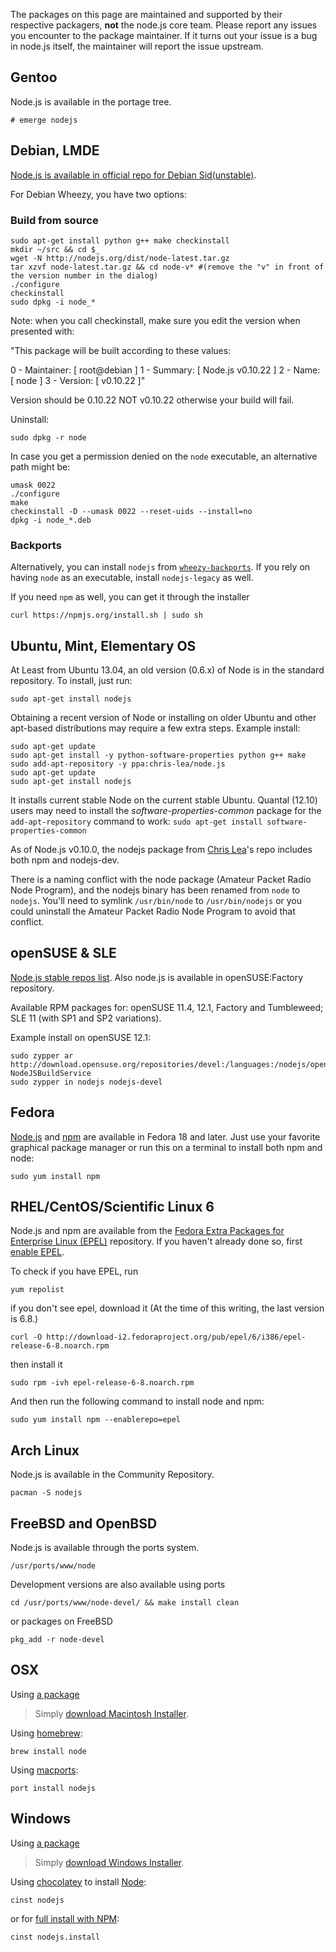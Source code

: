 The packages on this page are maintained and supported by their respective packagers, **not** the node.js core team.  Please report any issues you encounter to the package maintainer.  If it turns out your issue is a bug in node.js itself, the maintainer will report the issue upstream.

## Gentoo
Node.js is available in the portage tree.

    # emerge nodejs

## Debian, LMDE
[Node.js is available in official repo for Debian Sid(unstable)](http://packages.debian.org/search?searchon=names&keywords=nodejs).

For Debian Wheezy, you have two options:

### Build from source

    sudo apt-get install python g++ make checkinstall
    mkdir ~/src && cd $_
    wget -N http://nodejs.org/dist/node-latest.tar.gz
    tar xzvf node-latest.tar.gz && cd node-v* #(remove the "v" in front of the version number in the dialog)
    ./configure
    checkinstall 
    sudo dpkg -i node_*

Note: when you call checkinstall, make sure you edit the version when presented with:

"This package will be built according to these values: 

0 -  Maintainer: [ root@debian ]
1 -  Summary: [ Node.js v0.10.22 ]
2 -  Name:    [ node ]
3 -  Version: [ v0.10.22 ]"

Version should be 0.10.22 NOT v0.10.22 otherwise your build will fail.



Uninstall:

    sudo dpkg -r node

In case you get a permission denied on the `node` executable, an alternative path might be:

    umask 0022
    ./configure
    make
    checkinstall -D --umask 0022 --reset-uids --install=no
    dpkg -i node_*.deb

### Backports

Alternatively, you can install `nodejs` from [`wheezy-backports`](backports.debian.org). If you rely on having `node` as an executable, install `nodejs-legacy` as well.

If you need `npm` as well, you can get it through the installer

    curl https://npmjs.org/install.sh | sudo sh

## Ubuntu, Mint, Elementary OS

At Least from Ubuntu 13.04, an old version (0.6.x) of Node is in the standard repository. To install, just run:

    sudo apt-get install nodejs

Obtaining a recent version of Node or installing on older Ubuntu and other apt-based distributions may require a few extra steps. Example install:

    sudo apt-get update
    sudo apt-get install -y python-software-properties python g++ make
    sudo add-apt-repository -y ppa:chris-lea/node.js
    sudo apt-get update
    sudo apt-get install nodejs

It installs current stable Node on the current stable Ubuntu. Quantal (12.10) users may need to install the *software-properties-common* package for the `add-apt-repository` command to work: `sudo apt-get install software-properties-common`

As of Node.js v0.10.0, the nodejs package from [Chris Lea](https://chrislea.com/2013/03/15/upgrading-from-node-js-0-8-x-to-0-10-0-from-my-ppa/)'s repo includes both npm and nodejs-dev.

There is a naming conflict with the node package (Amateur Packet Radio Node Program), and the nodejs binary has been renamed from `node` to `nodejs`. You'll need to symlink `/usr/bin/node` to `/usr/bin/nodejs` or you could uninstall the Amateur Packet Radio Node Program to avoid that conflict.

## openSUSE & SLE
[Node.js stable repos list](https://build.opensuse.org/package/show?package=nodejs&project=devel%3Alanguages%3Anodejs). Also node.js is available in openSUSE:Factory repository.

Available RPM packages for: openSUSE 11.4, 12.1, Factory and Tumbleweed; SLE 11 (with SP1 and SP2 variations).

Example install on openSUSE 12.1:

    sudo zypper ar http://download.opensuse.org/repositories/devel:/languages:/nodejs/openSUSE_12.1/ NodeJSBuildService 
    sudo zypper in nodejs nodejs-devel

## Fedora

[Node.js](https://apps.fedoraproject.org/packages/nodejs) and [npm](https://apps.fedoraproject.org/packages/npm) are available in Fedora 18 and later.  Just use your favorite graphical package manager or run this on a terminal to install both npm and node:

    sudo yum install npm

## RHEL/CentOS/Scientific Linux 6

Node.js and npm are available from the [Fedora Extra Packages for Enterprise Linux (EPEL)](https://fedoraproject.org/wiki/EPEL) repository.  If you haven't already done so, first [enable EPEL](https://fedoraproject.org/wiki/EPEL#How_can_I_use_these_extra_packages.3F).

To check if you have EPEL, run 

    yum repolist

if you don't see epel, download it (At the time of this writing, the last version is 6.8.)

    curl -O http://download-i2.fedoraproject.org/pub/epel/6/i386/epel-release-6-8.noarch.rpm

then install it

    sudo rpm -ivh epel-release-6-8.noarch.rpm

And then run the following command to install node and npm:

    sudo yum install npm --enablerepo=epel

## Arch Linux
Node.js is available in the Community Repository.

    pacman -S nodejs

## FreeBSD and OpenBSD
Node.js is available through the ports system.

    /usr/ports/www/node

Development versions are also available using ports 

    cd /usr/ports/www/node-devel/ && make install clean

or packages on FreeBSD

    pkg_add -r node-devel

## OSX
Using [a package](http://nodejs.org/#download)

> Simply [download Macintosh Installer](http://nodejs.org/#download).

Using [homebrew](https://github.com/mxcl/homebrew):

    brew install node

Using [macports](http://www.macports.org/):

    port install nodejs  

## Windows
Using [a package](http://nodejs.org/#download)

> Simply [download Windows Installer](http://nodejs.org/#download).

Using [chocolatey](http://chocolatey.org) to install [Node](http://chocolatey.org/packages/nodejs):  

    cinst nodejs  

or for [full install with NPM](http://chocolatey.org/packages/nodejs.install):  

    cinst nodejs.install